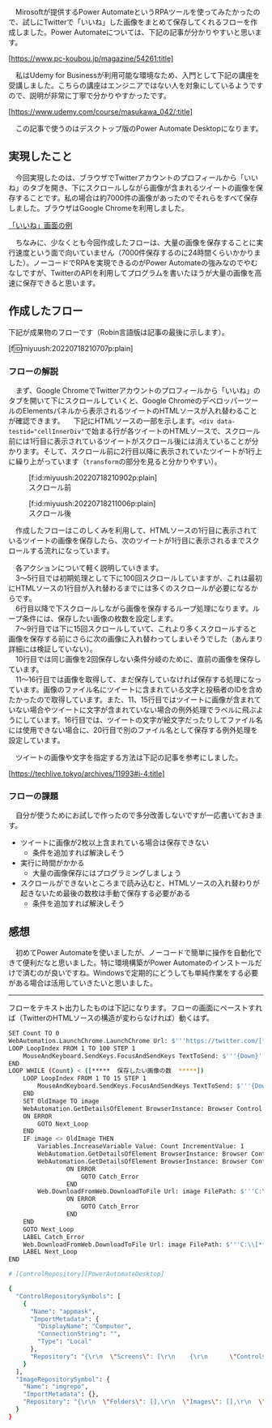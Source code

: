 　Mirosoftが提供するPower AutomateというRPAツールを使ってみたかったので、試しにTwitterで「いいね」した画像をまとめて保存してくれるフローを作成しました。Power Automateについては、下記の記事が分かりやすいと思います。

[https://www.pc-koubou.jp/magazine/54261:title]

　私はUdemy for Businessが利用可能な環境なため、入門として下記の講座を受講しました。こちらの講座はエンジニアではない人を対象にしているようですので、説明が非常に丁寧で分かりやすかったです。

[https://www.udemy.com/course/masukawa_042/:title]

　この記事で使うのはデスクトップ版のPower Automate Desktopになります。

## 実現したこと

　今回実現したのは、ブラウザでTwitterアカウントのプロフィールから「いいね」のタブを開き、下にスクロールしながら画像が含まれるツイートの画像を保存することです。私の場合は約7000件の画像があったのでそれらをすべて保存しました。ブラウザはGoogle Chromeを利用しました。

[「いいね」画面の例](https://twitter.com/miyuush/likes)

　ちなみに、少なくとも今回作成したフローは、大量の画像を保存することに実行速度という面で向いていません（7000件保存するのに24時間くらいかかりました）。ノーコードでRPAを実現できるのがPower Automateの強みなのでやむなしですが、TwitterのAPIを利用してプログラムを書いたほうが大量の画像を高速に保存できると思います。

## 作成したフロー

下記が成果物のフローです（Robin言語版は記事の最後に示します）。

[f:id:miyuush:20220718210707p:plain]

### フローの解説

　まず、Google ChromeでTwitterアカウントのプロフィールから「いいね」のタブを開いて下にスクロールしていくと、Google ChromeのデベロッパーツールのElementsパネルから表示されるツイートのHTMLソースが入れ替わることが確認できます。
　下記にHTMLソースの一部を示します。`<div data-testid="cellInnerDiv"`で始まる行が各ツイートのHTMLソースで、スクロール前には1行目に表示されているツイートがスクロール後には消えていることが分かります。そして、スクロール前に2行目以降に表示されていたツイートが1行上に繰り上がっています（`transform`の部分を見ると分かりやすい）。

<figure class="figure-image figure-image-fotolife" title="スクロール前">[f:id:miyuush:20220718210902p:plain]<figcaption>スクロール前</figcaption></figure>

<figure class="figure-image figure-image-fotolife" title="スクロール後">[f:id:miyuush:20220718211006p:plain]<figcaption>スクロール後</figcaption></figure>

　作成したフローはこのしくみを利用して、HTMLソースの1行目に表示されているツイートの画像を保存したら、次のツイートが1行目に表示されるまでスクロールする流れになっています。

　各アクションについて軽く説明していきます。  
　3～5行目では初期処理として下に100回スクロールしていますが、これは最初にHTMLソースの1行目が入れ替わるまでには多くのスクロールが必要になるからです。  
　6行目以降で下スクロールしながら画像を保存するループ処理になります。ループ条件には、保存したい画像の枚数を設定します。  
　7～9行目では下に15回スクロールしていて、これより多くスクロールすると画像を保存する前にさらに次の画像に入れ替わってしまいそうでした（あんまり詳細には検証していない）。  
　10行目では同じ画像を2回保存しない条件分岐のために、直前の画像を保存しています。  
　11～16行目では画像を取得して、まだ保存していなければ保存する処理になっています。画像のファイル名にツイートに含まれている文字と投稿者のIDを含めたかったので取得しています。また、11、15行目ではツイートに画像が含まれていない場合やツイートに文字が含まれていない場合の例外処理でラベルに飛ぶようにしています。16行目では、ツイートの文字が絵文字だったりしてファイル名には使用できない場合に、20行目で別のファイル名として保存する例外処理を設定しています。

　ツイートの画像や文字を指定する方法は下記の記事を参考にしました。

[https://techlive.tokyo/archives/11993#i-4:title]

### フローの課題

　自分が使うためにお試しで作ったので多分改善しないですが一応書いておきます。

- ツイートに画像が2枚以上含まれている場合は保存できない
  - 条件を追加すれば解決しそう
- 実行に時間がかかる
  - 大量の画像保存にはプログラミングしましょう
- スクロールができないところまで読み込むと、HTMLソースの入れ替わりが起きないため最後の数枚は手動で保存する必要がある
  - 条件を追加すれば解決しそう

## 感想

　初めてPower Automateを使いましたが、ノーコードで簡単に操作を自動化できて便利だなと思いました。特に環境構築がPower Automateのインストールだけで済むのが良いですね。Windowsで定期的にどうしても単純作業をする必要がある場合は活用していきたいと思いました。

---

フローをテキスト出力したものは下記になります。フローの画面にペーストすれば（TwitterのHTMLソースの構造が変わらなければ）動くはず。

```sh
SET Count TO 0
WebAutomation.LaunchChrome.LaunchChrome Url: $'''https://twitter.com/[*****  TwitterのユーザーID  *****]/likes''' WindowState: WebAutomation.BrowserWindowState.Maximized ClearCache: False ClearCookies: False WaitForPageToLoadTimeout: 60 Timeout: 60 BrowserInstance=> Browser
LOOP LoopIndex FROM 1 TO 100 STEP 1
    MouseAndKeyboard.SendKeys.FocusAndSendKeys TextToSend: $'''{Down}''' DelayBetweenKeystrokes: 1 SendTextAsHardwareKeys: False
END
LOOP WHILE (Count) < ([*****  保存したい画像の数  *****])
    LOOP LoopIndex FROM 1 TO 15 STEP 1
        MouseAndKeyboard.SendKeys.FocusAndSendKeys TextToSend: $'''{Down}''' DelayBetweenKeystrokes: 1 SendTextAsHardwareKeys: False
    END
    SET OldImage TO image
    WebAutomation.GetDetailsOfElement BrowserInstance: Browser Control: appmask['Recording']['Image'] AttributeName: $'''src''' AttributeValue=> image
    ON ERROR
        GOTO Next_Loop
    END
    IF image <> OldImage THEN
        Variables.IncreaseVariable Value: Count IncrementValue: 1
        WebAutomation.GetDetailsOfElement BrowserInstance: Browser Control: appmask['Recording']['Span'] AttributeName: $'''innertext''' AttributeValue=> UserID
        WebAutomation.GetDetailsOfElement BrowserInstance: Browser Control: appmask['Recording']['Div'] AttributeName: $'''Own Text''' AttributeValue=> ImageName
                ON ERROR
                    GOTO Catch_Error
                END
        Web.DownloadFromWeb.DownloadToFile Url: image FilePath: $'''C:\\[*****  画像を保存するフォルダーのパス  *****]\\%ImageName%_%UserID%_%Count%.png''' ConnectionTimeout: 30 FollowRedirection: True ClearCookies: False UserAgent: $'''Mozilla/5.0 (Windows; U; Windows NT 5.1; en-US; rv:1.8.1.21) Gecko/20100312 Firefox/3.6''' Encoding: Web.Encoding.AutoDetect AcceptUntrustedCertificates: False DownloadedFile=> DownloadedFile
                ON ERROR
                    GOTO Catch_Error
                END
    END
    GOTO Next_Loop
    LABEL Catch_Error
    Web.DownloadFromWeb.DownloadToFile Url: image FilePath: $'''C:\\[*****  画像を保存するフォルダーのパス  *****]\\%UserID%_%Count%.png''' ConnectionTimeout: 30 FollowRedirection: True ClearCookies: False UserAgent: $'''Mozilla/5.0 (Windows; U; Windows NT 5.1; en-US; rv:1.8.1.21) Gecko/20100312 Firefox/3.6''' Encoding: Web.Encoding.AutoDetect AcceptUntrustedCertificates: False DownloadedFile=> DownloadedFile
    LABEL Next_Loop
END

# [ControlRepository][PowerAutomateDesktop]

{
  "ControlRepositorySymbols": [
    {
      "Name": "appmask",
      "ImportMetadata": {
        "DisplayName": "Computer",
        "ConnectionString": "",
        "Type": "Local"
      },
      "Repository": "{\r\n  \"Screens\": [\r\n    {\r\n      \"Controls\": [\r\n        {\r\n          \"AutomationProtocol\": null,\r\n          \"ScreenShot\":null,\r\n          \"ElementTypeName\": \"img\",\r\n          \"InstanceId\": \"e1bae100-666e-4638-a98c-f75772a74955\",\r\n          \"Name\": \"Image\",\r\n          \"SelectorCount\": 1,\r\n          \"Selectors\": [\r\n            {\r\n              \"CustomSelector\": \"html > body > div:eq(0) > div > div > div:eq(1) > main > div > div > div > div > div > div:eq(1) > div > div > section > div > div > div:eq(0) > div > div > div > article > div > div > div > div:eq(1) > div:eq(1) > div:eq(1) > div:eq(1) > div > div > div > div > div > a > div > div:eq(1) > div > img\",\r\n              \"Elements\": [],\r\n              \"Ignore\": false,\r\n              \"IsCustom\": true,\r\n              \"IsWindowsInstance\": false,\r\n              \"Order\": 0,\r\n              \"Name\": \"Selector\"\r\n            }\r\n          ],\r\n          \"Tag\": \"img\"\r\n        },\r\n        {\r\n          \"AutomationProtocol\": null,\r\n          \"ScreenShot\":null,\r\n          \"ElementTypeName\": \"span\",\r\n          \"InstanceId\": \"7f1fa613-e9da-42e9-a744-d5ceb31e81f9\",\r\n          \"Name\": \"Span\",\r\n          \"SelectorCount\": 1,\r\n          \"Selectors\": [\r\n            {\r\n              \"CustomSelector\": \"html > body > div:eq(0) > div > div > div:eq(1) > main > div > div > div > div > div > div:eq(1) > div > div > section > div > div > div:eq(0) > div > div > div > article > div > div > div > div:eq(1) > div:eq(1) > div:eq(0) > div > div > div:eq(0) > div > div > div:eq(1) > div > div:eq(0) > a > div > span\",\r\n              \"Elements\": [],\r\n              \"Ignore\": false,\r\n              \"IsCustom\": true,\r\n              \"IsWindowsInstance\": false,\r\n              \"Order\": 0,\r\n              \"Name\": \"Selector\"\r\n            }\r\n          ],\r\n          \"Tag\": \"span\"\r\n        },\r\n        {\r\n          \"AutomationProtocol\": null,\r\n          \"ScreenShot\":null,\r\n          \"ElementTypeName\": \"div\",\r\n          \"InstanceId\": \"feee3c25-5fc6-41a9-81de-2e04536235d2\",\r\n          \"Name\": \"Div\",\r\n          \"SelectorCount\": 1,\r\n          \"Selectors\": [\r\n            {\r\n              \"CustomSelector\": \"html > body > div:eq(0) > div > div > div:eq(1) > main > div > div > div > div > div > div:eq(1) > div > div > section > div > div > div:eq(0) > div > div > div > article > div > div > div > div:eq(1) > div:eq(1) > div:eq(1) > div:eq(0) > div\",\r\n              \"Elements\": [],\r\n              \"Ignore\": false,\r\n              \"IsCustom\": true,\r\n              \"IsWindowsInstance\": false,\r\n              \"Order\": 0,\r\n              \"Name\": \"Selector\"\r\n            }\r\n          ],\r\n          \"Tag\": \"div\"\r\n        }\r\n      ],\r\n      \"ScreenShot\": null,\r\n      \"ElementTypeName\": \"Web Page\",\r\n      \"InstanceId\": \"34c30439-3854-4b4a-928a-dd5583594fae\",\r\n      \"Name\": \"Recording\",\r\n      \"SelectorCount\": 1,\r\n      \"Selectors\": [\r\n        {\r\n          \"CustomSelector\": null,\r\n          \"Elements\": [\r\n            {\r\n              \"Attributes\": [],\r\n              \"CustomValue\": null,\r\n              \"Ignore\": false,\r\n              \"Name\": \"Web Page\",\r\n              \"Tag\": \"domcontainer\"\r\n            }\r\n          ],\r\n          \"Ignore\": false,\r\n          \"IsCustom\": false,\r\n          \"IsWindowsInstance\": false,\r\n          \"Order\": 0,\r\n          \"Name\": \"Selector\"\r\n        }\r\n      ],\r\n      \"Tag\": \"domcontainer\"\r\n    }\r\n  ],\r\n  \"Version\": 1\r\n}"
    }
  ],
  "ImageRepositorySymbol": {
    "Name": "imgrepo",
    "ImportMetadata": {},
    "Repository": "{\r\n  \"Folders\": [],\r\n  \"Images\": [],\r\n  \"Version\": 1\r\n}"
  }
}

```
